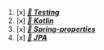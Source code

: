 1. [x] [**_🧪 Testing_**](text/testing.md)
2. [x] [**_🧪 Kotlin_**](text/kotlin.md)
3. [x] [**_🧪 Spring-properties_**](text/spring-properties.md)
3. [x] [**_🧪 JPA_**](text/jpa.md)
